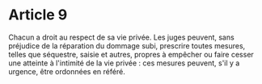 # Article 9

Chacun a droit au respect de sa vie privée.   Les juges peuvent, sans préjudice de la réparation du dommage subi, prescrire toutes mesures, telles que séquestre, saisie et autres, propres à empêcher ou faire cesser une atteinte à l'intimité de la vie privée : ces mesures peuvent, s'il y a urgence, être ordonnées en référé.